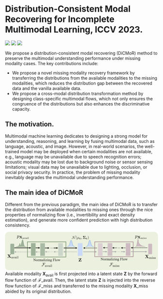 # Distribution-Consistent Modal Recovering for Incomplete Multimodal Learning, ICCV 2023.

![](https://img.shields.io/badge/Platform-PyTorch-blue)
![](https://img.shields.io/badge/Language-Python-{green}.svg)
![](https://img.shields.io/npm/l/express.svg)

We propose a distribution-consistent modal recovering (DiCMoR) method to preserve the multimodal understanding performance under missing modality cases. The key contributions include:
- We propose a novel missing modality recovery framework by transferring the distributions from the available modalities to the missing modalities, which reduces the distribution gap between the recovered data and the vanilla available data.
- We propose a cross-modal distribution transformation method by designing class-specific multimodal flows, which not only ensures the congruence of the distributions but also enhances the discriminative capacity.

## The motivation.
Multimodal machine learning dedicates to designing a strong model for understanding, reasoning, and learning by fusing multimodal data, such as language, acoustic, and image. However, in real-world scenarios, the well-trained model may be deployed when certain modalities are not available, e.g., language may be unavailable due to speech recognition errors; acoustic modality may be lost due to background noise or sensor sensing limitations; visual data may be unavailable due to lighting, occlusion, or social privacy security. In practice, the problem of missing modality inevitably degrades the multimodal understanding performance.

## The main idea of DiCMoR

Different from the previous paradigm, the main idea of DiCMoR is to transfer the distribution from available modalities to missing ones through the nice properties of normalizing flow (i.e., invertibility and exact density estimation), and generate more confident prediction with high distribution consistency.

![](main_idea.png)
Available modality $\mathbf{X}_{\text{avail}}$ is first projected into a latent state $\mathbf{Z}$ by the forward flow function of $\mathcal{F}\_{\text{avail}}$. Then, the latent state $\mathbf{Z}$ is injected into the reverse flow function of $\mathcal{F}\_{\text{miss}}$ and transferred to the missing modality $\mathbf{X}\_{\text{miss}}$ abided by its original distribution.

